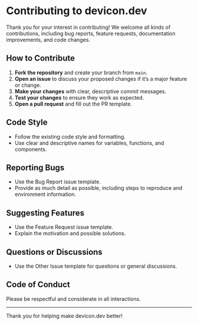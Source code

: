 # Contributing to devicon.dev

Thank you for your interest in contributing! We welcome all kinds of contributions, including bug reports, feature requests, documentation improvements, and code changes.

## How to Contribute

1. **Fork the repository** and create your branch from `main`.
2. **Open an issue** to discuss your proposed changes if it’s a major feature or change.
3. **Make your changes** with clear, descriptive commit messages.
4. **Test your changes** to ensure they work as expected.
5. **Open a pull request** and fill out the PR template.

## Code Style
- Follow the existing code style and formatting.
- Use clear and descriptive names for variables, functions, and components.

## Reporting Bugs
- Use the Bug Report issue template.
- Provide as much detail as possible, including steps to reproduce and environment information.

## Suggesting Features
- Use the Feature Request issue template.
- Explain the motivation and possible solutions.

## Questions or Discussions
- Use the Other Issue template for questions or general discussions.

## Code of Conduct
Please be respectful and considerate in all interactions.

---
Thank you for helping make devicon.dev better!
